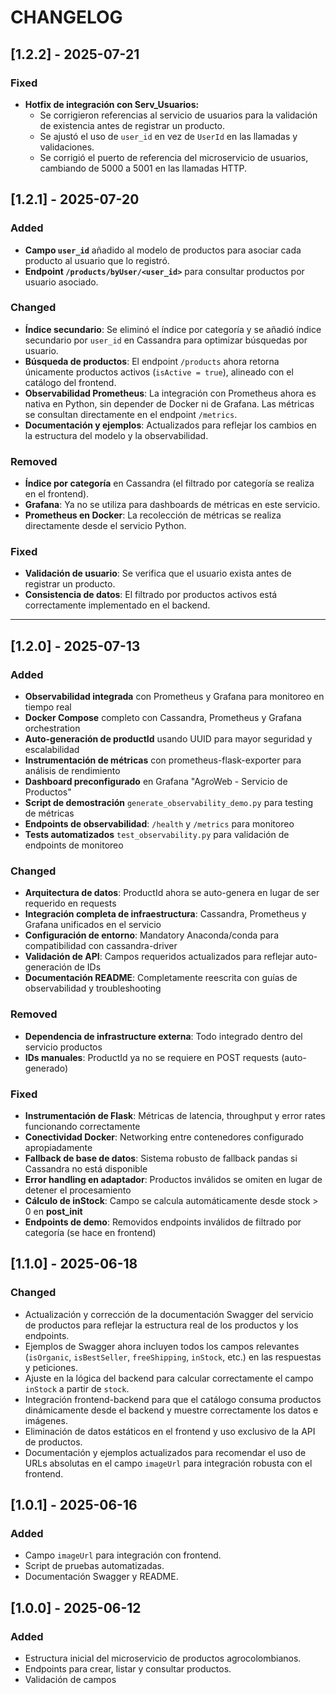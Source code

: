# CHANGELOG
## [1.2.2] - 2025-07-21
### Fixed
- **Hotfix de integración con Serv_Usuarios:**
  - Se corrigieron referencias al servicio de usuarios para la validación de existencia antes de registrar un producto.
  - Se ajustó el uso de `user_id` en vez de `UserId` en las llamadas y validaciones.
  - Se corrigió el puerto de referencia del microservicio de usuarios, cambiando de 5000 a 5001 en las llamadas HTTP.

## [1.2.1] - 2025-07-20
### Added
- **Campo `user_id`** añadido al modelo de productos para asociar cada producto al usuario que lo registró.
- **Endpoint `/products/byUser/<user_id>`** para consultar productos por usuario asociado.

### Changed
- **Índice secundario**: Se eliminó el índice por categoría y se añadió índice secundario por `user_id` en Cassandra para optimizar búsquedas por usuario.
- **Búsqueda de productos**: El endpoint `/products` ahora retorna únicamente productos activos (`isActive = true`), alineado con el catálogo del frontend.
- **Observabilidad Prometheus**: La integración con Prometheus ahora es nativa en Python, sin depender de Docker ni de Grafana. Las métricas se consultan directamente en el endpoint `/metrics`.
- **Documentación y ejemplos**: Actualizados para reflejar los cambios en la estructura del modelo y la observabilidad.

### Removed
- **Índice por categoría** en Cassandra (el filtrado por categoría se realiza en el frontend).
- **Grafana**: Ya no se utiliza para dashboards de métricas en este servicio.
- **Prometheus en Docker**: La recolección de métricas se realiza directamente desde el servicio Python.

### Fixed
- **Validación de usuario**: Se verifica que el usuario exista antes de registrar un producto.
- **Consistencia de datos**: El filtrado por productos activos está correctamente implementado en el backend.

---

## [1.2.0] - 2025-07-13
### Added
- **Observabilidad integrada** con Prometheus y Grafana para monitoreo en tiempo real
- **Docker Compose** completo con Cassandra, Prometheus y Grafana orchestration
- **Auto-generación de productId** usando UUID para mayor seguridad y escalabilidad
- **Instrumentación de métricas** con prometheus-flask-exporter para análisis de rendimiento
- **Dashboard preconfigurado** en Grafana "AgroWeb - Servicio de Productos"
- **Script de demostración** `generate_observability_demo.py` para testing de métricas
- **Endpoints de observabilidad**: `/health` y `/metrics` para monitoreo
- **Tests automatizados** `test_observability.py` para validación de endpoints de monitoreo

### Changed
- **Arquitectura de datos**: ProductId ahora se auto-genera en lugar de ser requerido en requests
- **Integración completa de infraestructura**: Cassandra, Prometheus y Grafana unificados en el servicio
- **Configuración de entorno**: Mandatory Anaconda/conda para compatibilidad con cassandra-driver
- **Validación de API**: Campos requeridos actualizados para reflejar auto-generación de IDs
- **Documentación README**: Completamente reescrita con guías de observabilidad y troubleshooting

### Removed
- **Dependencia de infrastructure externa**: Todo integrado dentro del servicio productos
- **IDs manuales**: ProductId ya no se requiere en POST requests (auto-generado)

### Fixed
- **Instrumentación de Flask**: Métricas de latencia, throughput y error rates funcionando correctamente
- **Conectividad Docker**: Networking entre contenedores configurado apropiadamente
- **Fallback de base de datos**: Sistema robusto de fallback pandas si Cassandra no está disponible
- **Error handling en adaptador**: Productos inválidos se omiten en lugar de detener el procesamiento
- **Cálculo de inStock**: Campo se calcula automáticamente desde stock > 0 en __post_init__
- **Endpoints de demo**: Removidos endpoints inválidos de filtrado por categoría (se hace en frontend)

## [1.1.0] - 2025-06-18
### Changed
- Actualización y corrección de la documentación Swagger del servicio de productos para reflejar la estructura real de los productos y los endpoints.
- Ejemplos de Swagger ahora incluyen todos los campos relevantes (`isOrganic`, `isBestSeller`, `freeShipping`, `inStock`, etc.) en las respuestas y peticiones.
- Ajuste en la lógica del backend para calcular correctamente el campo `inStock` a partir de `stock`.
- Integración frontend-backend para que el catálogo consuma productos dinámicamente desde el backend y muestre correctamente los datos e imágenes.
- Eliminación de datos estáticos en el frontend y uso exclusivo de la API de productos.
- Documentación y ejemplos actualizados para recomendar el uso de URLs absolutas en el campo `imageUrl` para integración robusta con el frontend.

## [1.0.1] - 2025-06-16
### Added
- Campo `imageUrl` para integración con frontend.
- Script de pruebas automatizadas.
- Documentación Swagger y README.

## [1.0.0] - 2025-06-12
### Added
- Estructura inicial del microservicio de productos agrocolombianos.
- Endpoints para crear, listar y consultar productos.
- Validación de campos
